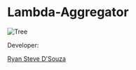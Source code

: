 # Lambda-Aggregator


![Tree](https://seeingcomplexity.files.wordpress.com/2011/02/tree_graph_example.gif "Tree")

Developer:

[Ryan Steve D'Souza](http://www.linkedin.com/profile/view?id=282676120)

